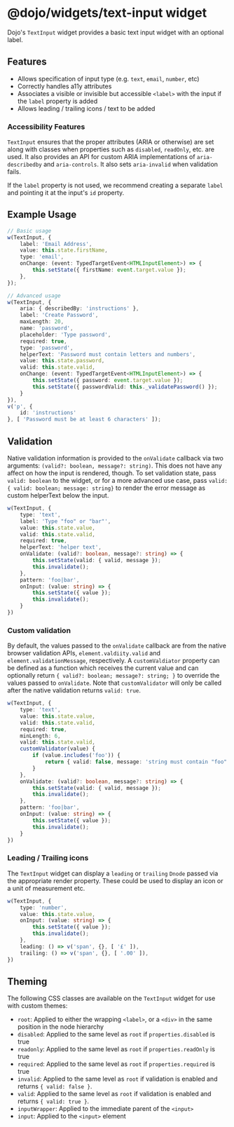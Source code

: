 # @dojo/widgets/text-input widget

Dojo's `TextInput` widget provides a basic text input widget with an optional label.


## Features

- Allows specification of input type (e.g. `text`, `email`, `number`, etc)
- Correctly handles a11y attributes
- Associates a visible or invisible but accessible `<label>` with the input if the `label` property is added
- Allows leading / trailing icons / text to be added

### Accessibility Features

`TextInput` ensures that the proper attributes (ARIA or otherwise) are set along with classes when properties such as `disabled`, `readOnly`, etc. are used. It also provides an API for custom ARIA implementations of `aria-describedby` and `aria-controls`. It also sets `aria-invalid` when validation fails.

If the `label` property is not used, we recommend creating a separate `label` and pointing it at the input's `id` property.

## Example Usage

```typescript
// Basic usage
w(TextInput, {
	label: 'Email Address',
	value: this.state.firstName,
    type: 'email',
	onChange: (event: TypedTargetEvent<HTMLInputElement>) => {
		this.setState({ firstName: event.target.value });
	},
});

// Advanced usage
w(TextInput, {
	aria: { describedBy: 'instructions' },
	label: 'Create Password',
	maxLength: 20,
	name: 'password',
	placeholder: 'Type password',
	required: true,
	type: 'password',
	helperText: 'Password must contain letters and numbers',
	value: this.state.password,
    valid: this.state.valid,
	onChange: (event: TypedTargetEvent<HTMLInputElement>) => {
		this.setState({ password: event.target.value });
		this.setState({ passwordValid: this._validatePassword() });
	}
}),
v('p', {
	id: 'instructions'
}, [ 'Password must be at least 6 characters' ]);
```

## Validation

Native validation information is provided to the `onValidate` callback via two arguments: `(valid?: boolean, message?: string)`. This does not have any affect on how the input is rendered, though. To set validation state, pass `valid: boolean` to the widget, or for a more advanced use case, pass `valid: { valid: boolean; message: string}` to render the error message as custom helperText below the input.

```typescript
w(TextInput, {
	type: 'text',
	label: 'Type "foo" or "bar"',
	value: this.state.value,
	valid: this.state.valid,
	required: true,
	helperText: 'helper text',
	onValidate: (valid?: boolean, message?: string) => {
		this.setState(valid: { valid, message });
		this.invalidate();
	},
	pattern: 'foo|bar',
	onInput: (value: string) => {
		this.setState({ value });
		this.invalidate();
	}
})
```

### Custom validation

By default, the values passed to the `onValidate` callback are from the native browser validation APIs, `element.valdiity.valid` and `element.validationMessage`, respectively. A `customValdiator` property can be defined as a function which receives the current value and can optionally return `{ valid?: boolean; message?: string; }` to override the values passed to `onValidate`. Note that `customValidator` will only be called after the native validation returns `valid: true`.

```typescript
w(TextInput, {
	type: 'text',
	value: this.state.value,
	valid: this.state.valid,
	required: true,
	minLength: 6,
	valid: this.state.valid,
	customValidator(value) {
		if (value.includes('foo')) {
			return { valid: false, message: 'string must contain "foo"' };
		}
	},
	onValidate: (valid?: boolean, message?: string) => {
		this.setState(valid: { valid, message });
		this.invalidate();
	},
	pattern: 'foo|bar',
	onInput: (value: string) => {
		this.setState({ value });
		this.invalidate();
	}
})
```

### Leading / Trailing icons

The `TextInput` widget can display a `leading` or `trailing` `Dnode` passed via the appropriate render property. These could be used to display an icon or a unit of measurement etc.

```typescript
w(TextInput, {
	type: 'number',
	value: this.state.value,
	onInput: (value: string) => {
		this.setState({ value });
		this.invalidate();
	},
	leading: () => v('span', {}, [ '£' ]),
	trailing: () => v('span', {}, [ '.00' ]),
})
```

## Theming

The following CSS classes are available on the `TextInput` widget for use with custom themes:

- `root`: Applied to either the wrapping `<label>`, or a `<div>` in the same position in the node hierarchy
- `disabled`: Applied to the same level as `root` if `properties.disabled` is true
- `readonly`: Applied to the same level as `root` if `properties.readOnly` is true
- `required`: Applied to the same level as `root` if `properties.required` is true
- `invalid`: Applied to the same level as `root` if validation is enabled and returns `{ valid: false }`.
- `valid`: Applied to the same level as `root` if validation is enabled and returns `{ valid: true }`.
- `inputWrapper`: Applied to the immediate parent of the `<input>`
- `input`: Applied to the `<input>` element
